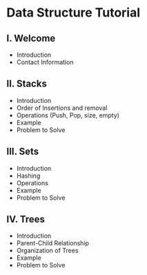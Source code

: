 # Data Structure Tutorial
## I. Welcome
* Introduction
* Contact Information
## II. Stacks
* Introduction
* Order of Insertions and removal
* Operations (Push, Pop, size, empty)
* Example
* Problem to Solve
## III. Sets
* Introduction
* Hashing
* Operations
* Example
* Problem to Solve
## IV. Trees
* Introduction
* Parent-Child Relationship
* Organization of Trees
* Example
* Problem to Solve
